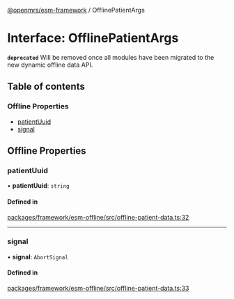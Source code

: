 [@openmrs/esm-framework](../API.md) / OfflinePatientArgs

# Interface: OfflinePatientArgs

**`deprecated`** Will be removed once all modules have been migrated to the new dynamic offline data API.

## Table of contents

### Offline Properties

- [patientUuid](OfflinePatientArgs.md#patientuuid)
- [signal](OfflinePatientArgs.md#signal)

## Offline Properties

### patientUuid

• **patientUuid**: `string`

#### Defined in

[packages/framework/esm-offline/src/offline-patient-data.ts:32](https://github.com/openmrs/openmrs-esm-core/blob/main/packages/framework/esm-offline/src/offline-patient-data.ts#L32)

___

### signal

• **signal**: `AbortSignal`

#### Defined in

[packages/framework/esm-offline/src/offline-patient-data.ts:33](https://github.com/openmrs/openmrs-esm-core/blob/main/packages/framework/esm-offline/src/offline-patient-data.ts#L33)
